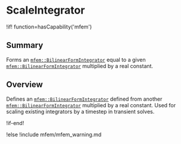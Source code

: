 # ScaleIntegrator

!if! function=hasCapability('mfem')

## Summary

Forms an [`mfem::BilinearFormIntegrator`](https://mfem.org/bilininteg/) equal to a given
[`mfem::BilinearFormIntegrator`](https://mfem.org/bilininteg/) multiplied by a real constant.

## Overview

Defines an [`mfem::BilinearFormIntegrator`](https://mfem.org/bilininteg/) defined from another
[`mfem::BilinearFormIntegrator`](https://mfem.org/bilininteg/) multiplied by a real constant. Used
for scaling existing integrators by a timestep in transient solves.

!if-end!

!else
!include mfem/mfem_warning.md

